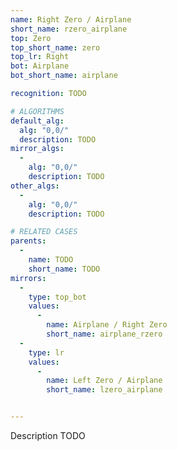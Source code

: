 ```yaml
---
name: Right Zero / Airplane
short_name: rzero_airplane
top: Zero
top_short_name: zero
top_lr: Right
bot: Airplane
bot_short_name: airplane

recognition: TODO

# ALGORITHMS
default_alg:
  alg: "0,0/"
  description: TODO
mirror_algs:
  -
    alg: "0,0/"
    description: TODO
other_algs:
  -
    alg: "0,0/"
    description: TODO

# RELATED CASES
parents:
  -
    name: TODO
    short_name: TODO
mirrors:
  -
    type: top_bot
    values: 
      -
        name: Airplane / Right Zero
        short_name: airplane_rzero
  -
    type: lr
    values: 
      -
        name: Left Zero / Airplane
        short_name: lzero_airplane


---
```


Description TODO

